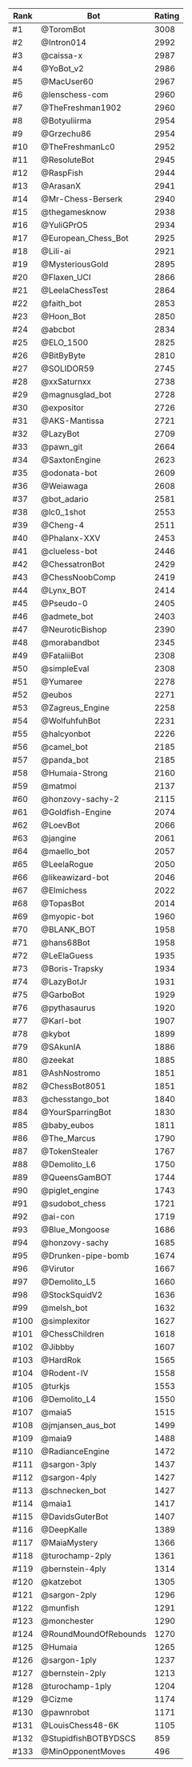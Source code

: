 Rank|Bot|Rating
---|---|---
#1|@ToromBot|3008
#2|@Intron014|2992
#3|@caissa-x|2987
#4|@YoBot_v2|2986
#5|@MacUser60|2967
#6|@lenschess-com|2960
#7|@TheFreshman1902|2960
#8|@Botyuliirma|2954
#9|@Grzechu86|2954
#10|@TheFreshmanLc0|2952
#11|@ResoluteBot|2945
#12|@RaspFish|2944
#13|@ArasanX|2941
#14|@Mr-Chess-Berserk|2940
#15|@thegamesknow|2938
#16|@YuliGPrO5|2934
#17|@European_Chess_Bot|2925
#18|@Lili-ai|2921
#19|@MysteriousGold|2895
#20|@Flaxen_UCI|2866
#21|@LeelaChessTest|2864
#22|@faith_bot|2853
#23|@Hoon_Bot|2850
#24|@abcbot|2834
#25|@ELO_1500|2825
#26|@BitByByte|2810
#27|@SOLIDOR59|2745
#28|@xxSaturnxx|2738
#29|@magnusglad_bot|2728
#30|@expositor|2726
#31|@AKS-Mantissa|2721
#32|@LazyBot|2709
#33|@pawn_git|2664
#34|@SaxtonEngine|2623
#35|@odonata-bot|2609
#36|@Weiawaga|2608
#37|@bot_adario|2581
#38|@lc0_1shot|2553
#39|@Cheng-4|2511
#40|@Phalanx-XXV|2453
#41|@clueless-bot|2446
#42|@ChessatronBot|2429
#43|@ChessNoobComp|2419
#44|@Lynx_BOT|2414
#45|@Pseudo-0|2405
#46|@admete_bot|2403
#47|@NeuroticBishop|2390
#48|@morabandbot|2345
#49|@FataliiBot|2308
#50|@simpleEval|2308
#51|@Yumaree|2278
#52|@eubos|2271
#53|@Zagreus_Engine|2258
#54|@WolfuhfuhBot|2231
#55|@halcyonbot|2226
#56|@camel_bot|2185
#57|@panda_bot|2185
#58|@Humaia-Strong|2160
#59|@matmoi|2137
#60|@honzovy-sachy-2|2115
#61|@Goldfish-Engine|2074
#62|@LoevBot|2066
#63|@jangine|2061
#64|@maello_bot|2057
#65|@LeelaRogue|2050
#66|@likeawizard-bot|2046
#67|@Elmichess|2022
#68|@TopasBot|2014
#69|@myopic-bot|1960
#70|@BLANK_BOT|1958
#71|@hans68Bot|1958
#72|@LeElaGuess|1935
#73|@Boris-Trapsky|1934
#74|@LazyBotJr|1931
#75|@GarboBot|1929
#76|@pythasaurus|1920
#77|@Karl-bot|1907
#78|@kybot|1899
#79|@SAkunIA|1886
#80|@zeekat|1885
#81|@AshNostromo|1851
#82|@ChessBot8051|1851
#83|@chesstango_bot|1840
#84|@YourSparringBot|1830
#85|@baby_eubos|1811
#86|@The_Marcus|1790
#87|@TokenStealer|1767
#88|@Demolito_L6|1750
#89|@QueensGamBOT|1744
#90|@piglet_engine|1743
#91|@sudobot_chess|1721
#92|@ai-con|1719
#93|@Blue_Mongoose|1686
#94|@honzovy-sachy|1685
#95|@Drunken-pipe-bomb|1674
#96|@Virutor|1667
#97|@Demolito_L5|1660
#98|@StockSquidV2|1636
#99|@melsh_bot|1632
#100|@simplexitor|1627
#101|@ChessChildren|1618
#102|@Jibbby|1607
#103|@HardRok|1565
#104|@Rodent-IV|1558
#105|@turkjs|1553
#106|@Demolito_L4|1550
#107|@maia5|1515
#108|@jmjansen_aus_bot|1499
#109|@maia9|1488
#110|@RadianceEngine|1472
#111|@sargon-3ply|1437
#112|@sargon-4ply|1427
#113|@schnecken_bot|1427
#114|@maia1|1417
#115|@DavidsGuterBot|1407
#116|@DeepKalle|1389
#117|@MaiaMystery|1366
#118|@turochamp-2ply|1361
#119|@bernstein-4ply|1314
#120|@katzebot|1305
#121|@sargon-2ply|1296
#122|@munfish|1291
#123|@monchester|1290
#124|@RoundMoundOfRebounds|1270
#125|@Humaia|1265
#126|@sargon-1ply|1237
#127|@bernstein-2ply|1213
#128|@turochamp-1ply|1204
#129|@Cizme|1174
#130|@pawnrobot|1171
#131|@LouisChess48-6K|1105
#132|@StupidfishBOTBYDSCS|859
#133|@MinOpponentMoves|496
